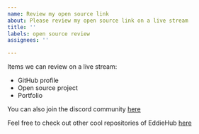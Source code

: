 ```yaml
---
name: Review my open source link
about: Please review my open source link on a live stream
title: ''
labels: open source review
assignees: ''

---
```


Items we can review on a live stream:

- GitHub profile
- Open source project
- Portfolio

You can also join the discord community [here](https://discord.com/invite/jZQs6Wu)

Feel free to check out other cool repositories of EddieHub [here](https://github.com/EddieHubCommunity)
